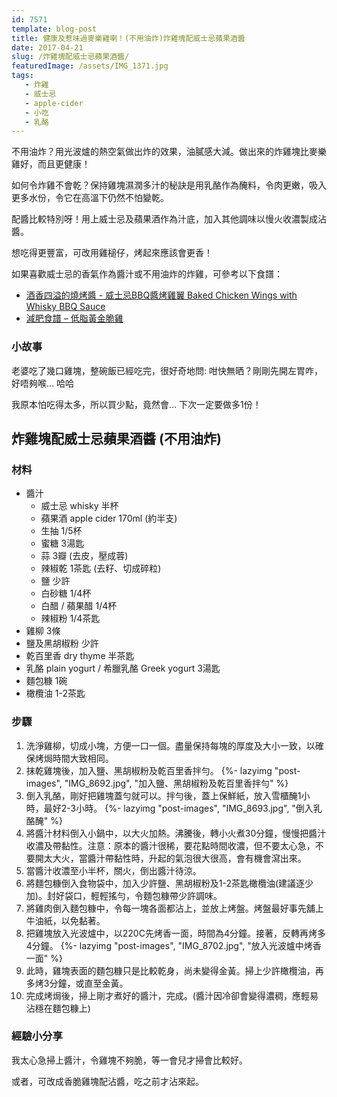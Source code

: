 ```yaml
---
id: 7571
template: blog-post
title: 健康及惹味過麥樂雞喇！(不用油炸)炸雞塊配威士忌蘋果酒醬
date: 2017-04-21
slug: /炸雞塊配威士忌蘋果酒醬/
featuredImage: /assets/IMG_1371.jpg
tags:
   - 炸雞
   - 威士忌
   - apple-cider
   - 小吃
   - 乳酪
---
```


不用油炸？用光波爐的熱空氣做出炸的效果，油膩感大減。做出來的炸雞塊比麥樂雞好，而且更健康！

如何令炸雞不會乾？保持雞塊濕潤多汁的秘訣是用乳酪作為醃料，令肉更嫩，吸入更多水份，令它在高溫下仍然不怕變乾。

配醬比較特別呀！用上威士忌及蘋果酒作為汁底，加入其他調味以慢火收濃製成沾醬。

想吃得更豐富，可改用雞槌仔，烤起來應該會更香！

如果喜歡威士忌的香氣作為醬汁或不用油炸的炸雞，可參考以下食譜：

- [酒香四溢的燒烤醬 - 威士忌BBQ醬烤雞翼 Baked Chicken Wings with Whisky BBQ Sauce](/威士忌BBQ醬烤雞翼-Baked-Chicken-Wings-with-Whisky-BBQ-Sauce)
- [減肥食譜 – 低脂黃金脆雞](低脂黃金脆雞)

### 小故事

老婆吃了幾口雞塊，整碗飯已經吃完，很好奇地問: 咁快無晒？剛剛先開左胃咋，好唔夠喉... 哈哈

我原本怕吃得太多，所以買少點，竟然會... 下次一定要做多1份！

## 炸雞塊配威士忌蘋果酒醬 (不用油炸)

### 材料
- 醬汁
  - 威士忌 whisky 半杯
  - 蘋果酒 apple cider 170ml (約半支)
  - 生抽 1/5杯
  - 蜜糖 3湯匙
  - 蒜 3瓣 (去皮，壓成蓉)
  - 辣椒乾 1茶匙 (去籽、切成碎粒)
  - 鹽 少許
  - 白砂糖 1/4杯
  - 白醋 / 蘋果醋 1/4杯
  - 辣椒粉 1/4茶匙
- 雞柳 3條
- 鹽及黑胡椒粉 少許
- 乾百里香 dry thyme 半茶匙
- 乳酪 plain yogurt / 希臘乳酪 Greek yogurt 3湯匙
- 麵包糠 1碗
- 橄欖油 1-2茶匙

### 步驟
1. 洗淨雞柳，切成小塊，方便一口一個。盡量保持每塊的厚度及大小一致，以確保烤焗時間大致相同。
2. 抹乾雞塊後，加入鹽、黑胡椒粉及乾百里香拌勻。
   {%- lazyimg "post-images", "IMG_8692.jpg", "加入鹽、黑胡椒粉及乾百里香拌勻" %}
3. 倒入乳酪，剛好把雞塊蓋勻就可以。拌勻後，蓋上保鮮紙，放入雪櫃醃1小時，最好2-3小時。
   {%- lazyimg "post-images", "IMG_8693.jpg", "倒入乳酪醃" %}
4. 將醬汁材料倒入小鍋中，以大火加熱。沸騰後，轉小火煮30分鐘，慢慢把醬汁收濃及帶黏性。注意：原本的醬汁很稀，要花點時間收濃，但不要太心急，不要開太大火，當醬汁帶黏性時，升起的氣泡很大很高，會有機會瀉出來。
5. 當醬汁收濃至小半杯，關火，倒出醬汁待涼。
6. 將麵包糠倒入食物袋中，加入少許鹽、黑胡椒粉及1-2茶匙橄欖油(建議逐少加)。封好袋口，輕輕搖勻，令麵包糠帶少許調味。
7. 將雞肉倒入麵包糠中，令每一塊各面都沾上，並放上烤盤。烤盤最好事先舖上牛油紙，以免黏著。
8. 把雞塊放入光波爐中，以220C先烤香一面，時間為4分鐘。接著，反轉再烤多4分鐘。
   {%- lazyimg "post-images", "IMG_8702.jpg", "放入光波爐中烤香一面" %}
9. 此時，雞塊表面的麵包糠只是比較乾身，尚未變得金黃。掃上少許橄欖油，再多烤3分鐘，或直至金黃。
10. 完成烤焗後，掃上剛才煮好的醬汁，完成。(醬汁因冷卻會變得濃稠，應輕易沾穩在麵包糠上)

### 經驗小分享
我太心急掃上醬汁，令雞塊不夠脆，等一會兒才掃會比較好。

或者，可改成香脆雞塊配沾醬，吃之前才沾來起。

